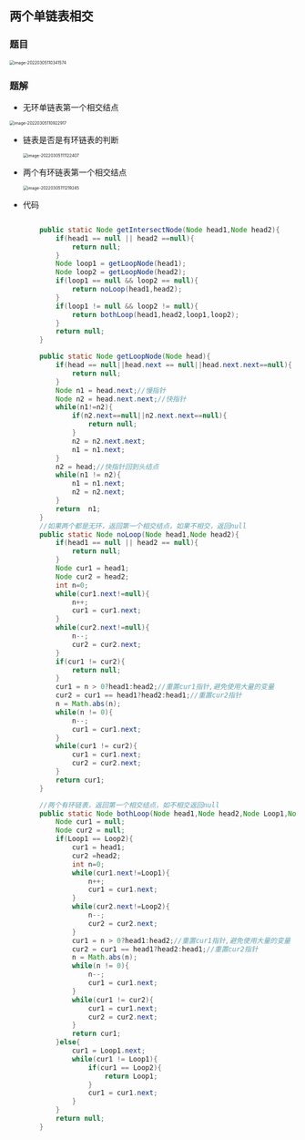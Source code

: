 ## 两个单链表相交

### 题目

<img src="https://ldt-typora.oss-cn-shenzhen.aliyuncs.com/img/image-20220305110341574.png" alt="image-20220305110341574" style="zoom:50%;" />

### 题解

- 无环单链表第一个相交结点

<img src="https://ldt-typora.oss-cn-shenzhen.aliyuncs.com/img/image-20220305110922917.png" alt="image-20220305110922917" style="zoom:50%;" />

- 链表是否是有环链表的判断

  <img src="https://ldt-typora.oss-cn-shenzhen.aliyuncs.com/img/image-20220305111122407.png" alt="image-20220305111122407" style="zoom:50%;" />

- 两个有环链表第一个相交结点

  <img src="https://ldt-typora.oss-cn-shenzhen.aliyuncs.com/img/image-20220305111219245.png" alt="image-20220305111219245" style="zoom:50%;" />

- 代码

  ```java
  
      public static Node getIntersectNode(Node head1,Node head2){
          if(head1 == null || head2 ==null){
              return null;
          }
          Node loop1 = getLoopNode(head1);
          Node loop2 = getLoopNode(head2);
          if(loop1 == null && loop2 == null){
              return noLoop(head1,head2);
          }
          if(loop1 != null && loop2 != null){
              return bothLoop(head1,head2,loop1,loop2);
          }
          return null;
      }
  
      public static Node getLoopNode(Node head){
          if(head == null||head.next == null||head.next.next==null){
              return null;
          }
          Node n1 = head.next;//慢指针
          Node n2 = head.next.next;//快指针
          while(n1!=n2){
              if(n2.next==null||n2.next.next==null){
                  return null;
              }
              n2 = n2.next.next;
              n1 = n1.next;
          }
          n2 = head;//快指针回到头结点
          while(n1 != n2){
              n1 = n1.next;
              n2 = n2.next;
          }
          return  n1;
      }
      //如果两个都是无环，返回第一个相交结点，如果不相交，返回null
      public static Node noLoop(Node head1,Node head2){
          if(head1 == null || head2 == null){
              return null;
          }
          Node cur1 = head1;
          Node cur2 = head2;
          int n=0;
          while(cur1.next!=null){
              n++;
              cur1 = cur1.next;
          }
          while(cur2.next!=null){
              n--;
              cur2 = cur2.next;
          }
          if(cur1 != cur2){
              return null;
          }
          cur1 = n > 0?head1:head2;//重置cur1指针,避免使用大量的变量
          cur2 = cur1 == head1?head2:head1;//重置cur2指针
          n = Math.abs(n);
          while(n != 0){
              n--;
              cur1 = cur1.next;
          }
          while(cur1 != cur2){
              cur1 = cur1.next;
              cur2 = cur2.next;
          }
          return cur1;
      }
  
      //两个有环链表，返回第一个相交结点，如不相交返回null
      public static Node bothLoop(Node head1,Node head2,Node Loop1,Node Loop2){
          Node cur1 = null;
          Node cur2 = null;
          if(Loop1 == Loop2){
              cur1 = head1;
              cur2 =head2;
              int n=0;
              while(cur1.next!=Loop1){
                  n++;
                  cur1 = cur1.next;
              }
              while(cur2.next!=Loop2){
                  n--;
                  cur2 = cur2.next;
              }
              cur1 = n > 0?head1:head2;//重置cur1指针,避免使用大量的变量
              cur2 = cur1 == head1?head2:head1;//重置cur2指针
              n = Math.abs(n);
              while(n != 0){
                  n--;
                  cur1 = cur1.next;
              }
              while(cur1 != cur2){
                  cur1 = cur1.next;
                  cur2 = cur2.next;
              }
              return cur1;
          }else{
              cur1 = Loop1.next;
              while(cur1 != Loop1){
                  if(cur1 == Loop2){
                      return Loop1;
                  }
                  cur1 = cur1.next;
              }
          }
          return null;
      }
  ```

  